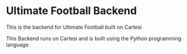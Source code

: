 # Ultimate Football Backend

This is the backend for Ultimate Football built on Cartesi

This Backend runs on Cartesi and is built using the Python programming language.
